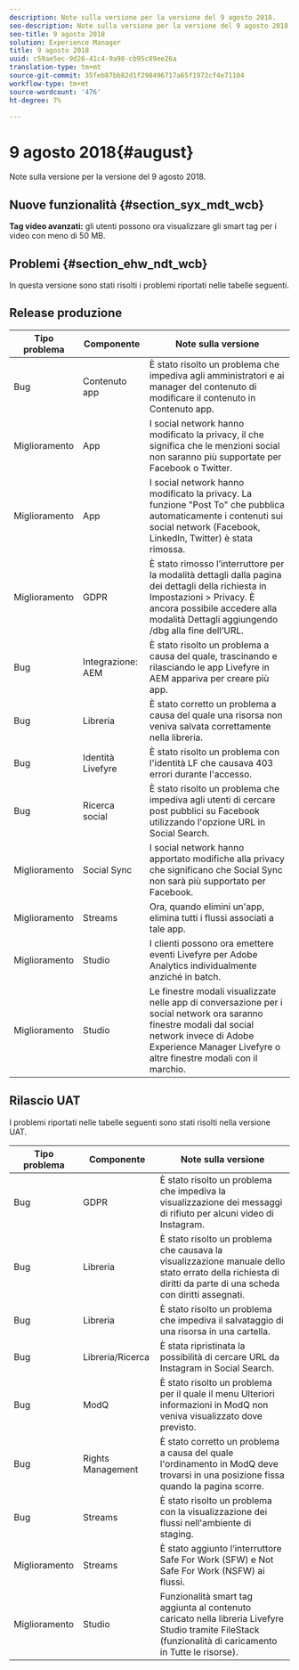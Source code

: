 ```yaml
---
description: Note sulla versione per la versione del 9 agosto 2018.
seo-description: Note sulla versione per la versione del 9 agosto 2018.
seo-title: 9 agosto 2018
solution: Experience Manager
title: 9 agosto 2018
uuid: c59ae5ec-9d26-41c4-9a98-cb95c89ee26a
translation-type: tm+mt
source-git-commit: 35feb87bb82d1f298496717a65f1972cf4e71104
workflow-type: tm+mt
source-wordcount: '476'
ht-degree: 7%

---
```



# 9 agosto 2018{#august}

Note sulla versione per la versione del 9 agosto 2018.

## Nuove funzionalità {#section_syx_mdt_wcb}

**Tag video avanzati:** gli utenti possono ora visualizzare gli smart tag per i video con meno di 50 MB.

## Problemi {#section_ehw_ndt_wcb}

In questa versione sono stati risolti i problemi riportati nelle tabelle seguenti.

## Release produzione

| **Tipo problema** | **Componente** | **Note sulla versione** |
|---|---|---|
| Bug | Contenuto app | È stato risolto un problema che impediva agli amministratori e ai manager del contenuto di modificare il contenuto in Contenuto app. |
| Miglioramento | App | I social network hanno modificato la privacy, il che significa che le menzioni social non saranno più supportate per Facebook o Twitter. |
| Miglioramento | App | I social network hanno modificato la privacy. La funzione &quot;Post To&quot; che pubblica automaticamente i contenuti sui social network (Facebook, LinkedIn, Twitter) è stata rimossa. |
| Miglioramento | GDPR | È stato rimosso l’interruttore per la modalità dettagli dalla pagina dei dettagli della richiesta in Impostazioni > Privacy. È ancora possibile accedere alla modalità Dettagli aggiungendo /dbg alla fine dell’URL. |
| Bug | Integrazione: AEM | È stato risolto un problema a causa del quale, trascinando e rilasciando le app Livefyre in AEM appariva per creare più app. |
| Bug | Libreria | È stato corretto un problema a causa del quale una risorsa non veniva salvata correttamente nella libreria. |
| Bug | Identità Livefyre | È stato risolto un problema con l&#39;identità LF che causava 403 errori durante l&#39;accesso. |
| Bug | Ricerca social | È stato risolto un problema che impediva agli utenti di cercare post pubblici su Facebook utilizzando l&#39;opzione URL in Social Search. |
| Miglioramento | Social Sync | I social network hanno apportato modifiche alla privacy che significano che Social Sync non sarà più supportato per Facebook. |
| Miglioramento | Streams | Ora, quando elimini un&#39;app, elimina tutti i flussi associati a tale app. |
| Miglioramento | Studio | I clienti possono ora emettere eventi Livefyre per  Adobe Analytics individualmente anziché in batch. |
| Miglioramento | Studio | Le finestre modali visualizzate nelle app di conversazione per i social network ora saranno finestre modali dal social network invece di Adobe Experience Manager Livefyre o altre finestre modali con il marchio. |

## Rilascio UAT

I problemi riportati nelle tabelle seguenti sono stati risolti nella versione UAT.

| **Tipo problema** | **Componente** | **Note sulla versione** |
|---|---|---|
| Bug | GDPR | È stato risolto un problema che impediva la visualizzazione dei messaggi di rifiuto per alcuni video di Instagram. |
| Bug | Libreria | È stato risolto un problema che causava la visualizzazione manuale dello stato errato della richiesta di diritti da parte di una scheda con diritti assegnati. |
| Bug | Libreria | È stato risolto un problema che impediva il salvataggio di una risorsa in una cartella. |
| Bug | Libreria/Ricerca | È stata ripristinata la possibilità di cercare URL da Instagram in Social Search. |
| Bug | ModQ | È stato risolto un problema per il quale il menu Ulteriori informazioni in ModQ non veniva visualizzato dove previsto. |
| Bug | Rights Management | È stato corretto un problema a causa del quale l&#39;ordinamento in ModQ deve trovarsi in una posizione fissa quando la pagina scorre. |
| Bug | Streams | È stato risolto un problema con la visualizzazione dei flussi nell&#39;ambiente di staging. |
| Miglioramento | Streams | È stato aggiunto l’interruttore Safe For Work (SFW) e Not Safe For Work (NSFW) ai flussi. |
| Miglioramento | Studio | Funzionalità smart tag aggiunta al contenuto caricato nella libreria Livefyre Studio tramite FileStack (funzionalità di caricamento in Tutte le risorse). |

